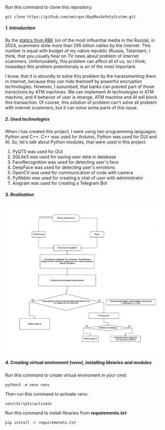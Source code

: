 Run this command to clone this repository: 
```
git clone https://github.com/amirgar/BayMaxSafetySistem.git
```
##### 1. Introduction
By the [statics from RBK](https://www.rbc.ru/life/news/67c701169a79471c14b76fa5) (on of the most influential media in the Russia), in 2024, scammers stole more than 295 billion rubles by the internet. This number is equal with budget of my native republic (Russia, Tatarstan).
I think, that you usually hear on TV news about problem of internet scammers. Unfortunatelly, this problem can affect all of us, so I think, nowadays this problem potentionaly is on of the most important.

I know, that it is absurdly to solve this problem by the harassmenting them in internet, because they can hide themself by powerful encryption technologies. However, I assumbed, that banks can prevent part of those transctions by ATM machines. We can implement AI technologies in ATM machine, and if behavior of user is strange, ATM machine and AI will block this transaction. Of course, this solution of problem can't solve all problem with internet scammers, but it can solve some parts of this issue.  
##### 2. Used technologies
When i has created this project, I were using two programming languages: Python and C++. C++ was used for Arduino, Python was used for GUI and AI. 
So, let's talk about Python modules, that were used in this project. 
1) PyQT5 was used for GUI
2) SQLite3 was used for saving user data in database
3) FaceRecognition was used for detecting user's face
4) DeepFace was used for detecting user's emotions
5) OpenCV was used for communication of code with camera
6) PyWebIo was used for creating a chat of user with administrator
7) Aiogram was used for creating a Telegram Bot
##### 3. Realisation
![Scheme of project (on Russian)](project_scheme.png "Scheme of project (on Russian)") 
##### 4. Creating virtual enviroment (venv), installing libraries and modules 
Run this command to create virtual enviroment in your cmd: 
```
python3 -m venv venv
```
Then run this command to activate venv: 
```
venv\Scripts\activate
```
Run this command to install libraries from ***requirements.txt***:
```
pip install -r requiremenets.txt
```
